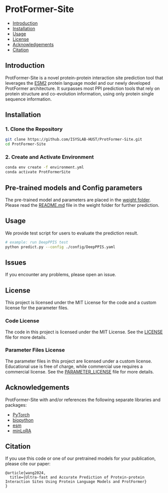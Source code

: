 # ProtFormer-Site

- [Introduction](#introduction)
- [Installation](#installation)
- [Usage](#usage)
- [License](#license)
- [Acknowledgements](#acknowledgements)
- [Citation](#citation)

## Introduction

ProtFormer-Site is a novel protein-protein interaction site prediction tool that leverages the [ESM2](https://github.com/facebookresearch/esm) protein language model and our newly developed ProtFormer architecture. It surpasses most PPI prediction tools that rely on protein structure and co-evolution information, using only protein single sequence information.

## Installation

### 1. Clone the Repository

```bash
git clone https://github.com/ISYSLAB-HUST/ProtFormer-Site.git
cd ProtFormer-Site
```


### 2. Create and Activate Environment
```bash
conda env create -f environment.yml
conda activate ProtFormerSite
```

## Pre-trained models and Config parameters
The pre-trained model and parameters are placed in the [weight folder](https://github.com/ISYSLAB-HUST/ProtFormer-Site/tree/main/weight). Please read the [README.md](https://github.com/ISYSLAB-HUST/ProtFormer-Site/blob/main/config) file in the weight folder for further prediction.

## Usage
We provide test script for users to evaluate the prediction result.
```bash
# example: run DeepPPIS test
python predict.py --config ./config/DeepPPIS.yaml
```

## Issues
If you encounter any problems, please open an issue.


## License
This project is licensed under the MIT License for the code and a custom license for the parameter files.

### Code License

The code in this project is licensed under the MIT License. See the [LICENSE](./LICENSE) file for more details.

### Parameter Files License

The parameter files in this project are licensed under a custom license. Educational use is free of charge, while commercial use requires a commercial license. See the [PARAMETER_LICENSE](./PARAMETER_LICENSE) file for more details.

## Acknowledgements
ProtFormer-Site with and/or references the following separate libraries and packages:
- [PyTorch](https://github.com/pytorch/pytorch)
- [biopython](https://github.com/biopython/biopython)
- [esm](https://github.com/facebookresearch/esm)
- [minLoRA](https://github.com/cccntu/minLoRA)

## Citation
If you use this code or one of our pretrained models for your publication, please cite our paper:

```
@article{wang2024,
  title={Ultra-fast and Accurate Prediction of Protein-protein Interaction Sites Using Protein Language Models and ProtFormer}
}
```





